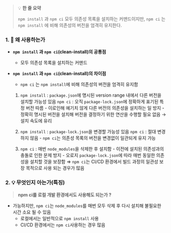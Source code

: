 > 💡 **한 줄 요약**
>
> `npm install` 과 `npm ci` 모두 의존성 목록을 설치하는 커맨드이지만, `npm ci` 는 `npm install` 에 비해 의존성의 버전을 엄격히 유지한다.

### 1. 🤔 왜 사용하는가

- **`npm install` 과 `npm ci`(clean-install)의 공통점**

  - 모두 의존성 목록을 설치하는 커맨드

- **`npm install` 과 `npm ci`(clean-install)의 차이점**

  - `npm ci` 는 `npm install`에 비해 의존성의 버전을 엄격히 유지함

  1.  `npm install` : `package.json`에 명시된 version range 내에서 다른 버전을 설치할 가능성 있음
      `npm ci` : 오직 `package-lock.json`에 정확하게 표기된 특정 버전 따름 - 이로인해 예기치 않게 다른 버전의 의존성을 설치하는 일 방지 - 정확히 명시된 버전을 설치해 버전을 결정하기 위한 연산을 수행할 필요 없음
      → 설치 속도에 유리

  2.  `npm install` : `package-lock.json`을 변경할 가능성 있음
      `npm ci` : 절대 변경하지 않음 - `npm ci`는 의존성 목록의 버전을 변경없이 일관되게 유지 가능
  3.  `npm ci` : 매번 `node_modules`을 삭제한 후 설치함 - 이전에 설치된 의존성과의 충돌로 인한 문제 방지 - 오로지 `package-lock.json`에 따라 매번 동일한 의존성을 설치할 것을 보장함
      ⇒ `npm ci`는 CI/CD 환경에서 빌드 과정의 일관성 보장 목적으로 사용 되는 경우가 많음

### 2. 💡 무엇인지 아는가(특징)

> **npm ci를 로컬 개발 환경에서도 사용해도 되는가 ?**

- 가능하지만, `npm ci`는 `node_modules`를 매번 모두 삭제 후 다시 설치해 불필요한 시간 소요 될 수 있음
  - 로컬에서는 일반적으로 `npm install` 사용
  - CI/CD 환경에서는 `npm ci`사용하는 경우 많음
